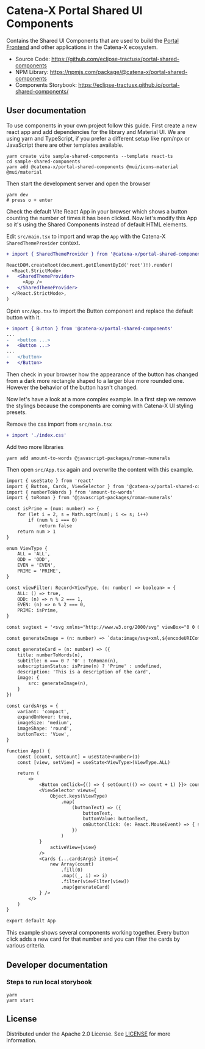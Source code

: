 # Catena-X Portal Shared UI Components

Contains the Shared UI Components that are used to build the [Portal Frontend](https://github.com/eclipse-tractusx/portal-frontend) and other applications in the Catena-X ecosystem.

- Source Code: https://github.com/eclipse-tractusx/portal-shared-components
- NPM Library: https://npmjs.com/package/@catena-x/portal-shared-components
- Components Storybook: https://eclipse-tractusx.github.io/portal-shared-components/

## User documentation

To use components in your own project follow this guide.
First create a new react app and add dependencies for the library and Material UI.
We are using yarn and TypeScript, if you prefer a different setup like npm/npx or
JavaScript there are other templates available.

    yarn create vite sample-shared-components --template react-ts
    cd sample-shared-components
    yarn add @catena-x/portal-shared-components @mui/icons-material @mui/material

Then start the development server and open the browser

    yarn dev
    # press o + enter

Check the default Vite React App in your browser which shows a button counting the
number of times it has been clicked. Now let's modify this App so it's using the
Shared Components instead of default HTML elements.

Edit `src/main.tsx` to import and wrap the `App` with the Catena-X `SharedThemeProvider` context.

```diff
+ import { SharedThemeProvider } from '@catena-x/portal-shared-components'

ReactDOM.createRoot(document.getElementById('root')!).render(
  <React.StrictMode>
+   <SharedThemeProvider>
      <App />
+   </SharedThemeProvider>
  </React.StrictMode>,
)
```

Open `src/App.tsx` to import the Button component and replace the default button with it.

```diff
+ import { Button } from '@catena-x/portal-shared-components'
...
-   <button ...>
+   <Button ...>
...
-   </button>
+   </Button>
```

Then check in your browser how the appearance of the button has changed from
a dark more rectangle shaped to a larger blue more rounded one. However the
behavior of the button hasn't changed.

Now let's have a look at a more complex example. In a first step we remove the
stylings because the components are coming with Catena-X UI styling presets.

Remove the css import from `src/main.tsx`

```diff
+ import './index.css'
```

Add two more libraries

    yarn add amount-to-words @javascript-packages/roman-numerals

Then open `src/App.tsx` again and overwrite the content with this example.

```diff
import { useState } from 'react'
import { Button, Cards, ViewSelector } from '@catena-x/portal-shared-components'
import { numberToWords } from 'amount-to-words'
import { toRoman } from '@javascript-packages/roman-numerals'

const isPrime = (num: number) => {
    for (let i = 2, s = Math.sqrt(num); i <= s; i++)
        if (num % i === 0)
            return false
    return num > 1
}

enum ViewType {
    ALL = 'ALL',
    ODD = 'ODD',
    EVEN = 'EVEN',
    PRIME = 'PRIME',
}

const viewFilter: Record<ViewType, (n: number) => boolean> = {
    ALL: () => true,
    ODD: (n) => n % 2 === 1,
    EVEN: (n) => n % 2 === 0,
    PRIME: isPrime,
}

const svgtext = '<svg xmlns="http://www.w3.org/2000/svg" viewBox="0 0 64 64" style="background-color:green"><style>text{font:36px bold;stroke-linejoin:round;stroke:#ffa600;fill:#b3cb2d;text-anchor:middle;dominant-baseline:middle;stroke-width:4px;paint-order:stroke;}</style><text x="32" y="36">N</text></svg>'

const generateImage = (n: number) => `data:image/svg+xml,${encodeURIComponent(svgtext.replace('N', n.toString()))}`

const generateCard = (n: number) => ({
    title: numberToWords(n),
    subtitle: n === 0 ? '0' : toRoman(n),
    subscriptionStatus: isPrime(n) ? 'Prime' : undefined,
    description: 'This is a description of the card',
    image: {
        src: generateImage(n),
    }
})

const cardsArgs = {
    variant: 'compact',
    expandOnHover: true,
    imageSize: 'medium',
    imageShape: 'round',
    buttonText: 'View',
}

function App() {
    const [count, setCount] = useState<number>(1)
    const [view, setView] = useState<ViewType>(ViewType.ALL)

    return (
        <>
            <Button onClick={() => { setCount(() => count + 1) }}> count is {count} </Button>
            <ViewSelector views={
                Object.keys(ViewType)
                    .map(
                        (buttonText) => ({
                            buttonText,
                            buttonValue: buttonText,
                            onButtonClick: (e: React.MouseEvent) => { setView(e.target.value as ViewType) },
                        })
                    )
            }
                activeView={view}
            />
            <Cards {...cardsArgs} items={
                new Array(count)
                    .fill(0)
                    .map((_, i) => i)
                    .filter(viewFilter[view])
                    .map(generateCard)
            } />
        </>
    )
}

export default App
```

This example shows several components working together. Every button click
adds a new card for that number and you can filter the cards by various criteria.

## Developer documentation

### Steps to run local storybook

    yarn
    yarn start

## License

Distributed under the Apache 2.0 License.
See [LICENSE](./LICENSE) for more information.
